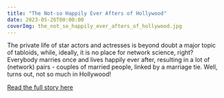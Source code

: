 ```yaml
---
title: "The Not-so Happily Ever Afters of Hollywood"
date: 2023-05-26T00:00:00
coverImg: the_not_so_happily_ever_afters_of_hollywood.jpg
---
```


The private life of star actors and actresses is beyond doubt a major topic of tabloids, while, ideally, it is no place for network science, right? Everybody marries once and lives happily ever after, resulting in a lot of (network) pairs - couples of married people, linked by a marriage tie. Well, turns out, not so much in Hollywood!

<!--more-->


[Read the full story here](https://www.linkedin.com/posts/milan-janosov_networkscience-datascience-datavisualization-activity-7072844880988807169-XsXu?utm_source=share&utm_medium=member_ios)
